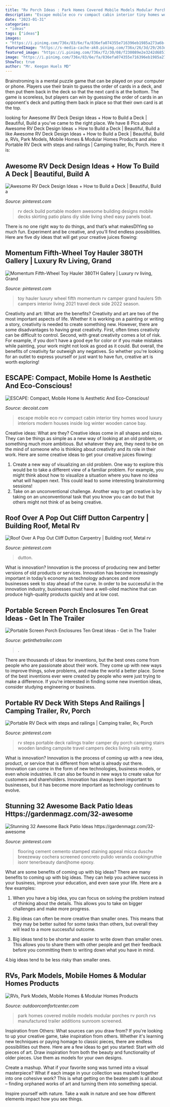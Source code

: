 ```yaml
---
title: "Rv Porch Ideas : Park Homes Covered Mobile Models Modular Porches Rv Porch Rvs Manufactured Trailer Additions Sunroom Screened"
description: "Escape mobile eco rv compact cabin interior tiny homes wood luxury interiors modern houses inside log winter wooden canoe bay"
date: "2023-01-31"
categories:
- "ideas"
tags: ["ideas"]
images:
- "https://i.pinimg.com/736x/83/6e/fa/836efa074355e716396eb1985a273a6b--camping--camping-kitchen.jpg"
featuredImage: "https://s-media-cache-ak0.pinimg.com/736x/26/3d/29/263d29a7eb434b13602662fb566c1c1b.jpg"
featured_image: "https://i.pinimg.com/736x/f2/30/08/f230089e2e3242d6851d564cc767c71d.jpg"
image: "https://i.pinimg.com/736x/83/6e/fa/836efa074355e716396eb1985a273a6b--camping--camping-kitchen.jpg"
ShowToc: true
author: "Mr. Keegan Huels MD"
---
```



Brainstroming is a mental puzzle game that can be played on your computer or phone. Players use their brain to guess the order of cards in a deck, and then put them back in the deck so that the next card is at the bottom. The game is scoreless, but players can win by guessing the order of cards in an opponent's deck and putting them back in place so that their own card is at the top.

	

		
looking for Awesome RV Deck Design Ideas + How to Build a Deck | Beautiful, Build a you've came to the right place. We have 8 Pics about Awesome RV Deck Design Ideas + How to Build a Deck | Beautiful, Build a like Awesome RV Deck Design Ideas + How to Build a Deck | Beautiful, Build a, RVs, Park Models, Mobile Homes &amp; Modular Homes Products and also Portable RV Deck with steps and railings | Camping trailer, Rv, Porch. Here it is:
		
    
## Awesome RV Deck Design Ideas + How To Build A Deck | Beautiful, Build A

<img loading=lazy src="https://s-media-cache-ak0.pinimg.com/736x/26/3d/29/263d29a7eb434b13602662fb566c1c1b.jpg" onerror="this.onerror=null;this.src='https://tse3.mm.bing.net/th?id=OIP.4U9x7R2hTFnqpdEclKHL9wHaFO&amp;pid=15.1';" alt="Awesome RV Deck Design Ideas + How to Build a Deck | Beautiful, Build a">

_Source: pinterest.com_

>rv deck build portable modern awesome building designs mobile decks skirting patio plans diy slide living shed easy panels boat. 

	

There is no one right way to do things, and that’s what makesDIYing so much fun. Experiment and be creative, and you’ll find endless possibilities. Here are five diy ideas that will get your creative juices flowing:

    
## Momentum Fifth-Wheel Toy Hauler 380TH Gallery | Luxury Rv Living, Grand

<img loading=lazy src="https://i.pinimg.com/736x/76/a2/5b/76a25b874cc237cc665c266cb4487a0c--momentum-toy-hauler-luxury-toy-hauler.jpg" onerror="this.onerror=null;this.src='https://tse3.mm.bing.net/th?id=OIP.Y6KknArBEnqAoviytIdXBwHaE7&amp;pid=15.1';" alt="Momentum Fifth-Wheel Toy Hauler 380TH Gallery | Luxury rv living, Grand">

_Source: pinterest.com_

>toy hauler luxury wheel fifth momentum rv camper grand haulers 5th campers interior living 2021 travel deck side 2022 season. 

	

Creativity and art: What are the benefits?
Creativity and art are two of the most important aspects of life. Whether it is working on a painting or writing a story, creativity is needed to create something new. However, there are some disadvantages to having great creativity. First, often times creativity can be difficult to control. Second, with great creativity comes a lot of risk. For example, if you don't have a good eye for color or if you make mistakes while painting, your work might not look as good as it could. But overall, the benefits of creativity far outweigh any negatives. So whether you're looking for an outlet to express yourself or just want to have fun, creative art is worth exploring!

    
## ESCAPE: Compact, Mobile Home Is Aesthetic And Eco-Conscious!

<img loading=lazy src="http://cdn.decoist.com/wp-content/uploads/2014/03/ESCAPE-serves-well-even-in-the-harsh-winter.jpg" onerror="this.onerror=null;this.src='https://tse1.mm.bing.net/th?id=OIP.HXetEr9p_TxQokJUJlewOwHaE8&amp;pid=15.1';" alt="ESCAPE: Compact, Mobile Home Is Aesthetic And Eco-Conscious!">

_Source: decoist.com_

>escape mobile eco rv compact cabin interior tiny homes wood luxury interiors modern houses inside log winter wooden canoe bay. 

	

Creative ideas: What are they?
Creative ideas come in all shapes and sizes. They can be things as simple as a new way of looking at an old problem, or something much more ambitious. But whatever they are, they need to be on the mind of someone who is thinking about creativity and its role in their work. Here are some creative ideas to get your creative juices flowing: 
1) Create a new way of visualizing an old problem. One way to explore this would be to take a different view of a familiar problem. For example, you might think about how to visualize a situation where you have no idea what will happen next. This could lead to some interesting brainstorming sessions! 
2) Take on an unconventional challenge. Another way to get creative is by taking on an unconventional task that you know you can do but that others might not think of as being creative.

    
## Roof Over A Pop Out Cliff Dutton Carpentry | Building Roof, Metal Rv

<img loading=lazy src="https://i.pinimg.com/736x/f2/30/08/f230089e2e3242d6851d564cc767c71d.jpg" onerror="this.onerror=null;this.src='https://tse1.mm.bing.net/th?id=OIP.fdIS7ZhH9dJtURsocQv3GAHaFj&amp;pid=15.1';" alt="Roof Over A Pop Out Cliff Dutton Carpentry | Building roof, Metal rv">

_Source: pinterest.com_

>dutton. 

	

What is innovation?
Innovation is the process of producing new and better versions of old products or services. Innovation has become increasingly important in today’s economy as technology advances and more businesses seek to stay ahead of the curve. In order to be successful in the innovation industry, businesses must have a well-oiled machine that can produce high-quality products quickly and at low cost.

    
## Portable Screen Porch Enclosures Ten Great Ideas - Get In The Trailer

<img loading=lazy src="https://cdn.getinthetrailer.com/wp-content/uploads/portable-screen-porch-enclosures-ten-great-ideas_104324-840x450.jpg" onerror="this.onerror=null;this.src='https://tse3.mm.bing.net/th?id=OIP.pZH5e9GPYO2yhwcGmq2s2QHaD9&amp;pid=15.1';" alt="Portable Screen Porch Enclosures Ten Great Ideas - Get in The Trailer">

_Source: getinthetrailer.com_

>. 

	

There are thousands of ideas for inventions, but the best ones come from people who are passionate about their work. They come up with new ways to improve things, solve problems, and make the world a better place. Some of the best inventions ever were created by people who were just trying to make a difference. If you're interested in finding some new invention ideas, consider studying engineering or business.

    
## Portable RV Deck With Steps And Railings | Camping Trailer, Rv, Porch

<img loading=lazy src="https://i.pinimg.com/736x/83/6e/fa/836efa074355e716396eb1985a273a6b--camping--camping-kitchen.jpg" onerror="this.onerror=null;this.src='https://tse2.mm.bing.net/th?id=OIP.jwTrxtampgaoIbSiowWvggHaJ4&amp;pid=15.1';" alt="Portable RV Deck with steps and railings | Camping trailer, Rv, Porch">

_Source: pinterest.com_

>rv steps portable deck railings trailer camper diy porch camping stairs wooden landing campsite travel campers decks living rails entry. 

	

What is innovation?
Innovation is the process of coming up with a new idea, product, or service that is different from what is already out there. Innovation can come in the form of new technologies, business models, or even whole industries. It can also be found in new ways to create value for customers and shareholders. Innovation has always been important to businesses, but it has become more important as technology continues to evolve.

    
## Stunning 32 Awesome Back Patio Ideas Https://gardenmagz.com/32-awesome

<img loading=lazy src="https://i.pinimg.com/originals/6a/0f/44/6a0f44e64639703dd8a60f7cd8935129.jpg" onerror="this.onerror=null;this.src='https://tse3.mm.bing.net/th?id=OIP.c4dM6Upi4QT_HsGq5uHOjgHaNJ&amp;pid=15.1';" alt="Stunning 32 Awesome Back Patio Ideas https://gardenmagz.com/32-awesome">

_Source: pinterest.com_

>flooring cement cemento stamped staining appeal micca dusche breezeway cochera screened concreto pulido veranda cookingruthie isonr tenerbeauty dandjhome epoxy. 

	

What are some benefits of coming up with big ideas?
There are many benefits to coming up with big ideas. They can help you achieve success in your business, improve your education, and even save your life. Here are a few examples:
1. When you have a big idea, you can focus on solving the problem instead of thinking about the details. This allows you to take on bigger challenges and make more progress.

2. Big ideas can often be more creative than smaller ones. This means that they may be better suited for some tasks than others, but overall they will lead to a more successful outcome.

3. Big ideas tend to be shorter and easier to write down than smaller ones. This allows you to share them with other people and get their feedback before you committing them to writing down what you have in mind.

4.big ideas tend to be less risky than smaller ones.

    
## RVs, Park Models, Mobile Homes &amp; Modular Homes Products

<img loading=lazy src="http://outdoorcomfortcenter.com/wp-content/gallery/rv-mobile-modular-products/covered-porch-2015.jpg" onerror="this.onerror=null;this.src='https://tse1.mm.bing.net/th?id=OIP.5jWi9HQRaJP_YedmHeYHMQHaFj&amp;pid=15.1';" alt="RVs, Park Models, Mobile Homes &amp; Modular Homes Products">

_Source: outdoorcomfortcenter.com_

>park homes covered mobile models modular porches rv porch rvs manufactured trailer additions sunroom screened. 

	

Inspiration from Others: What sources can you draw from?
If you're looking to up your creative game, take inspiration from others. Whether it's learning new techniques or paying homage to classic pieces, there are endless possibilities out there. Here are a few ideas to get you started: 
Start with old pieces of art. Draw inspiration from both the beauty and functionality of older pieces. Use them as models for your own designs. 

Create a mashup. What if your favorite song was turned into a visual masterpiece? What if each image in your collection was mashed together into one cohesive work? This is what getting on the beaten path is all about – finding orphaned works of art and turning them into something special. 

Inspire yourself with nature. Take a walk in nature and see how different elements impact how you see things.

